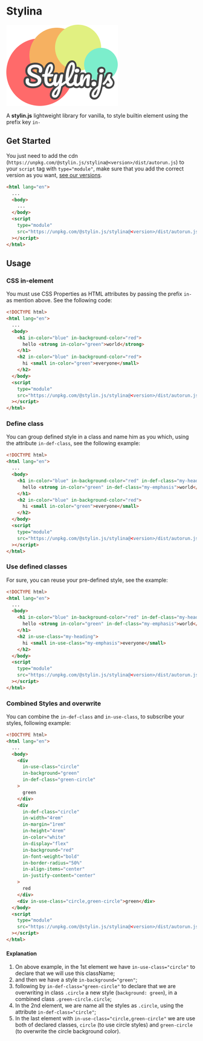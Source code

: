 # Stylina

![Stylin Logo](../../public/logo.png)

A **stylin.js** lightweight library for vanilla, to style builtin element using the prefix key `in-`

## Get Started

You just need to add the cdn (`https://unpkg.com/@stylin.js/stylina@<version>/dist/autorun.js`) to your `script` tag with `type="module"`, make sure that you add the correct version as you want, [see our versions](https://www.npmjs.com/package/@stylin.js@stylina?activeTab=versions).

```html
<html lang="en">
  ...
  <body>
    ...
  </body>
  <script
    type="module"
    src="https://unpkg.com/@stylin.js/stylina@<version>/dist/autorun.js"
  ></script>
</html>
```

## Usage

### CSS in-element

You must use CSS Properties as HTML attributes by passing the prefix `in-` as mention above. See the following code:

```html
<!DOCTYPE html>
<html lang="en">
  ...
  <body>
    <h1 in-color="blue" in-background-color="red">
      hello <strong in-color="green">world</strong>
    </h1>
    <h2 in-color="blue" in-background-color="red">
      hi <small in-color="green">everyone</small>
    </h2>
  </body>
  <script
    type="module"
    src="https://unpkg.com/@stylin.js/stylina@<version>/dist/autorun.js"
  ></script>
</html>
```

### Define class

You can group defined style in a class and name him as you which, using the attribute `in-def-class`, see the following example:

```html
<!DOCTYPE html>
<html lang="en">
  ...
  <body>
    <h1 in-color="blue" in-background-color="red" in-def-class="my-heading">
      hello <strong in-color="green" in-def-class="my-emphasis">world</strong>
    </h1>
    <h2 in-color="blue" in-background-color="red">
      hi <small in-color="green">everyone</small>
    </h2>
  </body>
  <script
    type="module"
    src="https://unpkg.com/@stylin.js/stylina@<version>/dist/autorun.js"
  ></script>
</html>
```

### Use defined classes

For sure, you can reuse your pre-defined style, see the example:

```html
<!DOCTYPE html>
<html lang="en">
  ...
  <body>
    <h1 in-color="blue" in-background-color="red" in-def-class="my-heading">
      hello <strong in-color="green" in-def-class="my-emphasis">world</strong>
    </h1>
    <h2 in-use-class="my-heading">
      hi <small in-use-class="my-emphasis">everyone</small>
    </h2>
  </body>
  <script
    type="module"
    src="https://unpkg.com/@stylin.js/stylina@<version>/dist/autorun.js"
  ></script>
</html>
```

### Combined Styles and overwrite

You can combine the `in-def-class` and `in-use-class`, to subscribe your styles, following example:

```html
<!DOCTYPE html>
<html lang="en">
  ...
  <body>
    <div
      in-use-class="circle"
      in-background="green"
      in-def-class="green-circle"
    >
      green
    </div>
    <div
      in-def-class="circle"
      in-width="4rem"
      in-margin="1rem"
      in-height="4rem"
      in-color="white"
      in-display="flex"
      in-background="red"
      in-font-weight="bold"
      in-border-radius="50%"
      in-align-items="center"
      in-justify-content="center"
    >
      red
    </div>
    <div in-use-class="circle,green-circle">green</div>
  </body>
  <script
    type="module"
    src="https://unpkg.com/@stylin.js/stylina@<version>/dist/autorun.js"
  ></script>
</html>
```

#### Explanation

1. On above example, in the 1st element we have `in-use-class="circle"` to declare that we will use this className;
1. and then we have a style `in-background="green"`;
1. following by `in-def-class="green-circle"` to declare that we are overwriting in class `.circle` a new style (`background: green`), in a combined class `.green-circle.circle`;
1. In the 2nd element, we are name all the styles as `.circle`, using the attribute `in-def-class="circle"`;
1. In the last element with `in-use-class="circle,green-circle"` we are use both of declared classes, `circle`
(to use circle styles) and `green-circle` (to overwrite the circle background color).
